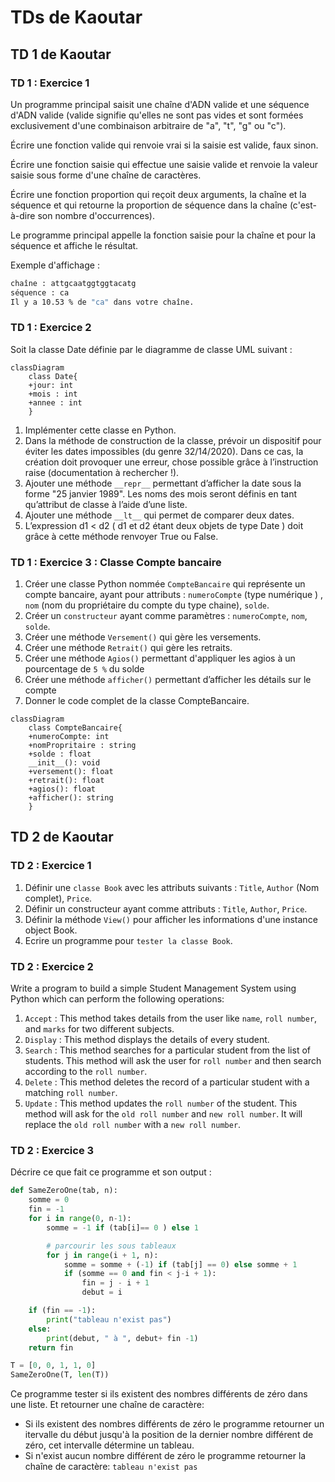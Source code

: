 # TDs de Kaoutar

## TD 1 de Kaoutar

### TD 1 : Exercice 1

Un programme principal saisit une chaîne d'ADN valide et une séquence d'ADN valide (valide signifie qu'elles ne sont pas vides et sont formées exclusivement d'une combinaison arbitraire de "a", "t", "g" ou "c").

Écrire une fonction valide qui renvoie vrai si la saisie est valide, faux sinon.

Écrire une fonction saisie qui effectue une saisie valide et renvoie la valeur saisie sous forme d'une chaîne de caractères.

Écrire une fonction proportion qui reçoit deux arguments, la chaîne et la séquence et qui retourne la proportion de séquence dans la chaîne (c'est-à-dire son nombre d'occurrences).

Le programme principal appelle la fonction saisie pour la chaîne et pour la séquence et affiche le résultat.

Exemple d'affichage :

```cmd
chaîne : attgcaatggtggtacatg
séquence : ca
Il y a 10.53 % de "ca" dans votre chaîne.
```

### TD 1 : Exercice 2

Soit la classe Date définie par le diagramme de classe UML suivant :

```mermaid
classDiagram
    class Date{
    +jour: int
    +mois : int
    +annee : int
    }
```

1. Implémenter cette classe en Python.
2. Dans la méthode de construction de la classe, prévoir un dispositif pour éviter les dates impossibles (du genre 32/14/2020). Dans ce cas, la création doit provoquer une erreur, chose possible grâce à l’instruction raise (documentation à rechercher !).
3. Ajouter une méthode `__repr__` permettant d’afficher la date sous la forme "25 janvier 1989". Les noms des mois seront définis en tant qu’attribut de classe à l’aide d’une liste.
4. Ajouter une méthode `__lt__` qui permet de comparer deux dates.
5. L’expression d1 < d2 ( d1 et d2 étant deux objets de type Date ) doit grâce à cette méthode renvoyer True ou False.

### TD 1 : Exercice 3 : Classe Compte bancaire

1. Créer une classe Python nommée `CompteBancaire` qui représente un compte bancaire, ayant pour attributs : `numeroCompte` (type numérique ) , `nom` (nom du propriétaire du compte du type chaine), `solde`.
2. Créer un `constructeur` ayant comme paramètres : `numeroCompte`, `nom`, `solde`.
3. Créer une méthode `Versement()` qui gère les versements.
4. Créer une méthode `Retrait()` qui gère les retraits.
5. Créer une méthode `Agios()` permettant d'appliquer les agios à un pourcentage de `5 %` du solde
6. Créer une méthode `afficher()` permettant d’afficher les détails sur le compte
7. Donner le code complet de la classe CompteBancaire.

```mermaid
classDiagram
    class CompteBancaire{
    +numeroCompte: int
    +nomPropritaire : string
    +solde : float
    __init__(): void
    +versement(): float
    +retrait(): float
    +agios(): float
    +afficher(): string
    }
```

## TD 2 de Kaoutar

### TD 2 : Exercice 1

1. Définir une `classe Book` avec les attributs suivants : `Title`, `Author` (Nom complet), `Price`.
2. Définir un constructeur ayant comme attributs : `Title`, `Author`, `Price`.
3. Définir la méthode `View()` pour afficher les informations d'une instance object Book.
4. Ecrire un programme pour `tester la classe Book`.

### TD 2 : Exercice 2

Write a program to build a simple Student Management System using Python which can perform the following operations:

1. `Accept` : This method takes details from the user like `name`, `roll number`, and `marks` for two different subjects.
2. `Display` : This method displays the details of every student.
3. `Search` : This method searches for a particular student from the list of students. This method will ask the user for `roll number` and then search according to the `roll number`.
4. `Delete` : This method deletes the record of a particular student with a matching `roll number`.
5. `Update` : This method updates the `roll number` of the student. This method will ask for the `old roll number` and `new roll number`. It will replace the `old roll number` with a `new roll number`.

### TD 2 : Exercice 3

Décrire ce que fait ce programme et son output :

```python
def SameZeroOne(tab, n):
    somme = 0
    fin = -1
    for i in range(0, n-1):
        somme = -1 if (tab[i]== 0 ) else 1

        # parcourir les sous tableaux
        for j in range(i + 1, n):
            somme = somme + (-1) if (tab[j] == 0) else somme + 1
            if (somme == 0 and fin < j-i + 1):
                fin = j - i + 1
                debut = i

    if (fin == -1):
        print("tableau n'exist pas")
    else:
        print(debut, " à ", debut+ fin -1)
    return fin

T = [0, 0, 1, 1, 0]
SameZeroOne(T, len(T))

```

Ce programme tester si ils existent des nombres différents de zéro dans une liste. Et retourner une chaîne de caractère:

+ Si ils existent des nombres différents de zéro le programme retourner un itervalle du début jusqu'à la position de la dernier nombre différent de zéro, cet intervalle détermine un tableau.
+ Si n'exist aucun nombre différent de zéro le programme retourner la chaîne de caractère: `tableau n'exist pas`
